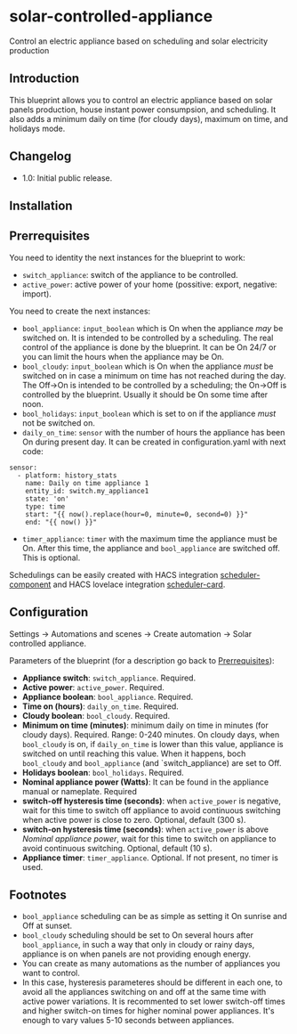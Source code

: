 # solar-controlled-appliance
Control an electric appliance based on scheduling and solar electricity production

## Introduction

This blueprint allows you to control an electric appliance based on solar panels production, house instant power consumpsion, and scheduling. It also adds a minimum daily on time (for cloudy days), maximum on time, and holidays mode.

## Changelog

- 1.0: Initial public release.

## Installation

## Prerrequisites

You need to identity the next instances for the blueprint to work:

- `switch_appliance`: switch of the appliance to be controlled.
- `active_power`: active power of your home (possitive: export, negative: import).

You need to create the next instances:

- `bool_appliance`: `input_boolean` which is On when the appliance _may_ be switched on. It is intended to be controlled by a scheduling. The real control of the appliance is done by the blueprint. It can be On 24/7 or you can limit the hours when the appliance may be On.
- `bool_cloudy`: `input_boolean` which is On when the appliance _must_ be switched on in case a minimum on time has not reached during the day. The Off->On is intended to be controlled by a scheduling; the On->Off is controlled by the blueprint. Usually it should be On some time after noon.
- `bool_holidays`: `input_boolean` which is set to on if the appliance _must_ not be switched on.
- `daily_on_time`: `sensor` with the number of hours the appliance has been On during present day. It can be created in configuration.yaml with next code:
```
sensor:
  - platform: history_stats
    name: Daily on time appliance 1
    entity_id: switch.my_appliance1
    state: 'on'
    type: time
    start: "{{ now().replace(hour=0, minute=0, second=0) }}"
    end: "{{ now() }}"
```
- `timer_appliance`: `timer` with the maximum time the appliance must be On. After this time, the appliance and `bool_appliance` are switched off. This is optional.

Schedulings can be easily created with HACS integration 
[scheduler-component](https://github.com/nielsfaber/scheduler-component) and HACS lovelace integration [scheduler-card](https://github.com/nielsfaber/scheduler-card).

## Configuration

Settings -> Automations and scenes -> Create automation -> Solar controlled appliance.

Parameters of the blueprint (for a description go back to [Prerrequisites](https://github.com/miguelpucela/solar-controlled-appliance#Prerrequisites)):

- **Appliance switch**: `switch_appliance`. Required.
- **Active power**: `active_power`. Required.
- **Appliance boolean**: `bool_appliance`. Required.
- **Time on (hours)**: `daily_on_time`. Required.
- **Cloudy boolean**: `bool_cloudy`. Required.
- **Minimum on time (minutes)**: minimum daily on time in minutes (for cloudy days). Required. Range: 0-240 minutes.
On cloudy days, when `bool_cloudy` is on, if `daily_on_time` is lower than this value, appliance is switched on until reaching this value. When it happens, boch `bool_cloudy` and `bool_appliance` (and `switch_appliance) are set to Off.
- **Holidays boolean**: `bool_holidays`. Required.
- **Nominal appliance power (Watts)**: It can be found in the appliance manual or nameplate. Required
- **switch-off hysteresis time (seconds)**: when `active_power` is negative, wait for this time to switch off appliance to avoid continuous switching when active power is close to zero. Optional, default (300 s).
- **switch-on hysteresis time (seconds)**: when `active_power` is above _Nominal appliance power_, wait for this time to switch on appliance to avoid continuous switching. Optional, default (10 s).
- **Appliance timer**: `timer_appliance`. Optional. If not present, no timer is used.

## Footnotes

- `bool_appliance` scheduling can be as simple as setting it On sunrise and Off at sunset.
- `bool_cloudy` scheduling should be set to On several hours after `bool_appliance`, in such a way that only in cloudy or rainy days, appliance is on when panels are not providing enough energy.
- You can create as many automations as the number of appliances you want to control.
- In this case, hysteresis parameteres should be different in each one, to avoid all the appliances switching on and off at the same time with active power variations. It is recommented to set lower switch-off times and higher switch-on times for higher nominal power appliances. It's enough to vary values 5-10 seconds between appliances.
